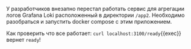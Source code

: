 У разработчиков внезапно перестал работать сервис для агрегации логов Grafana Loki расположенный в директории `/app2`.
Необходимо разобраться и запустить docker compose с этим приложением.

Как проверить что все работает: `curl localhost:3100/ready`{{exec}} вернет `ready`! 


